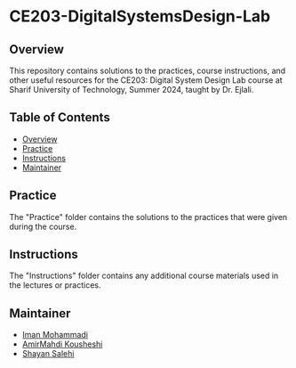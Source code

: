 # CE203-DigitalSystemsDesign-Lab

## Overview

This repository contains solutions to the practices, course instructions, and other useful resources for the CE203: Digital System Design Lab course at Sharif University of Technology, Summer 2024, taught by Dr. Ejlali.

## Table of Contents

- [Overview](#overview)
- [Practice](#practice)
- [Instructions](#instructions)
- [Maintainer](#Maintainer)

## Practice

The "Practice" folder contains the solutions to the practices that were given during the course.

## Instructions

The "Instructions" folder contains any additional course materials used in the lectures or practices.

## Maintainer

- [Iman Mohammadi](https://github.com/Imanm02)
- [AmirMahdi Kousheshi](https://github.com/amkamir82)
- [Shayan Salehi](https://github.com/ShayanSalehi81)
